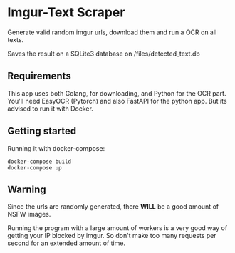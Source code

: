 # Imgur-Text Scraper

Generate valid random imgur urls, download them and run a OCR on all texts.

Saves the result on a SQLite3 database on /files/detected_text.db

## Requirements
This app uses both Golang, for downloading, and Python for the OCR part. You'll need EasyOCR (Pytorch) and also FastAPI for the python app. But its advised to run it with Docker.

## Getting started
Running it with docker-compose:
```
docker-compose build
docker-compose up
```

## Warning
Since the urls are randomly generated, there **WILL** be a good amount of NSFW images.

Running the program with a large amount of workers is a very good way of getting your IP blocked by imgur.
So don't make too many requests per second for an extended amount of time.
